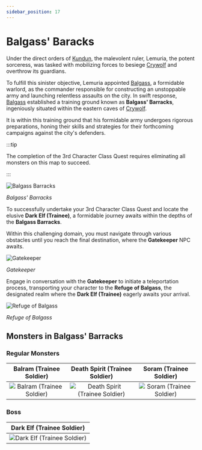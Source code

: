 ```yaml
---
sidebar_position: 17
---
```


# Balgass' Baracks

Under the direct orders of [Kundun](/special-monsters/bosses/kundun), the malevolent ruler, Lemuria, the potent sorceress, was tasked with mobilizing forces to besiege [Crywolf](/maps/crywolf) and overthrow its guardians.

To fulfill this sinister objective, Lemuria appointed [Balgass](/special-monsters/bosses/balgass), a formidable warlord, as the commander responsible for constructing an unstoppable army and launching relentless assaults on the city. In swift response, [Balgass](/special-monsters/bosses/balgass) established a training ground known as **Balgass' Barracks**, ingeniously situated within the eastern caves of [Crywolf](/maps/crywolf).

It is within this training ground that his formidable army undergoes rigorous preparations, honing their skills and strategies for their forthcoming campaigns against the city's defenders.

:::tip

The completion of the 3rd Character Class Quest requires eliminating all monsters on this map to succeed.

:::

![Balgass Barracks](/img/maps/barracks.webp)

_Balgass' Barracks_

To successfully undertake your 3rd Character Class Quest and locate the elusive **Dark Elf (Trainee)**, a formidable journey awaits within the depths of the **Balgass Barracks**.

Within this challenging domain, you must navigate through various obstacles until you reach the final destination, where the **Gatekeeper** NPC awaits.

![Gatekeeper](/img/npc/gatekeeper.jpg)

_Gatekeeper_

Engage in conversation with the **Gatekeeper** to initiate a teleportation process, transporting your character to the **Refuge of Balgass**, the designated realm where the **Dark Elf (Trainee)** eagerly awaits your arrival.

![Refuge of Balgass](/img/maps/refuge-of-balgass.jpg)

_Refuge of Balgass_

## Monsters in Balgass' Barracks

### Regular Monsters

|                        Balram (Trainee Soldier)                        |                           Death Spirit (Trainee Soldier)                           |                       Soram (Trainee Soldier)                        |
| :--------------------------------------------------------------------: | :--------------------------------------------------------------------------------: | :------------------------------------------------------------------: |
| ![Balram (Trainee Soldier)](/img/monsters/barracks/balram-trainee.jpg) | ![Death Spirit (Trainee Soldier)](/img/monsters/barracks/death-spirit-trainee.jpg) | ![Soram (Trainee Soldier)](/img/monsters/barracks/soram-trainee.jpg) |

### Boss

|                         Dark Elf (Trainee Soldier)                         |
| :------------------------------------------------------------------------: |
| ![Dark Elf (Trainee Soldier)](/img/monsters/barracks/dark-elf-trainee.jpg) |
